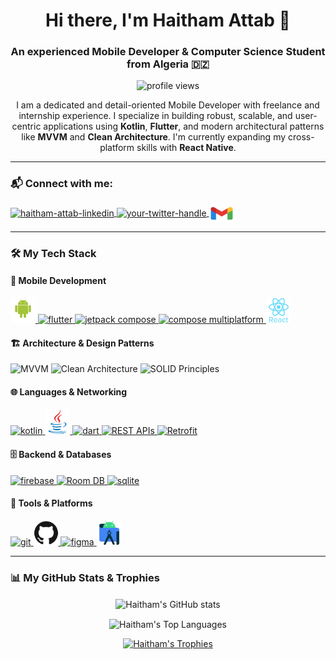 <h1 align="center">Hi there, I'm Haitham Attab 👋</h1>
<h3 align="center">An experienced Mobile Developer & Computer Science Student from Algeria 🇩🇿</h3>

<!-- Profile Views Badge -->
<p align="center">
  <img src="https://komarev.com/ghpvc/?username=dmc0001&label=Profile%20Views&color=1e88e5&style=flat-square" alt="profile views" />
</p>

<!-- Bio Section -->
<p align="center">
  I am a dedicated and detail-oriented Mobile Developer with freelance and internship experience. I specialize in building robust, scalable, and user-centric applications using <strong>Kotlin</strong>, <strong>Flutter</strong>, and modern architectural patterns like <strong>MVVM</strong> and <strong>Clean Architecture</strong>. I'm currently expanding my cross-platform skills with <strong>React Native</strong>.
</p>

---

<h3 align="left">📬 Connect with me:</h3>
<p align="left">
  <!-- IMPORTANT: Replace the placeholder links with your actual profiles -->
  <a href="https://www.linkedin.com/in/haitham-attab-99435a21b/" target="blank">
    <img align="center" src="https://raw.githubusercontent.com/rahuldkjain/github-profile-readme-generator/master/src/images/icons/Social/linked-in-alt.svg" alt="haitham-attab-linkedin" height="30" width="40" />
  </a>
  <a href="https://x.com/lorenzo28669549" target="blank">
    <img align="center" src="https://raw.githubusercontent.com/rahuldkjain/github-profile-readme-generator/master/src/images/icons/Social/twitter.svg" alt="your-twitter-handle" height="30" width="40" />
  </a>
  <a href="mailto:lorenzomedici2001@gmail.com" target="blank">
    <img align="center" src="https://raw.githubusercontent.com/rahuldkjain/github-profile-readme-generator/master/src/images/icons/Social/gmail.svg" alt="your-email" height="30" width="40" />
  </a>
</p>

---

<h3 align="left">🛠️ My Tech Stack</h3>

<h4>📱 Mobile Development</h4>
<p align="left">
  <a href="https://developer.android.com" target="_blank" rel="noreferrer"> <img src="https://raw.githubusercontent.com/devicons/devicon/master/icons/android/android-original-wordmark.svg" alt="android" width="40" height="40"/> </a>
  <a href="https://flutter.dev" target="_blank" rel="noreferrer"> <img src="https://www.vectorlogo.zone/logos/flutterio/flutterio-icon.svg" alt="flutter" width="40" height="40"/> </a>
  <a href="https://developer.android.com/jetpack/compose" target="_blank" rel="noreferrer"> <img src="https://img.shields.io/badge/Jetpack%20Compose-4285F4?style=for-the-badge&logo=jetpackcompose&logoColor=white" alt="jetpack compose"/> </a>
  <a href="https://www.jetbrains.com/lp/compose-multiplatform/" target="_blank" rel="noreferrer"> <img src="https://img.shields.io/badge/Compose%20Multiplatform-3DDC84?style=for-the-badge&logo=kotlin&logoColor=white" alt="compose multiplatform"/> </a>
  <a href="https://reactnative.dev/" target="_blank" rel="noreferrer"> <img src="https://raw.githubusercontent.com/devicons/devicon/master/icons/react/react-original-wordmark.svg" alt="react native" width="40" height="40"/> </a>
</p>

<h4>🏗️ Architecture & Design Patterns</h4>
<p align="left">
  <img src="https://img.shields.io/badge/MVVM-orange?style=for-the-badge" alt="MVVM"/>
  <img src="https://img.shields.io/badge/Clean%20Architecture-blue?style=for-the-badge" alt="Clean Architecture"/>
  <img src="https://img.shields.io/badge/SOLID-purple?style=for-the-badge" alt="SOLID Principles"/>
</p>

<h4>🌐 Languages & Networking</h4>
<p align="left">
  <a href="https://kotlinlang.org" target="_blank" rel="noreferrer"> <img src="https://www.vectorlogo.zone/logos/kotlinlang/kotlinlang-icon.svg" alt="kotlin" width="40" height="40"/> </a>
  <a href="https://www.java.com" target="_blank" rel="noreferrer"> <img src="https://raw.githubusercontent.com/devicons/devicon/master/icons/java/java-original.svg" alt="java" width="40" height="40"/> </a>
  <a href="https://dart.dev" target="_blank" rel="noreferrer"> <img src="https://www.vectorlogo.zone/logos/dartlang/dartlang-icon.svg" alt="dart" width="40" height="40"/> </a>
  <a href="https://developer.mozilla.org/en-US/docs/Web/API/Fetch_API" target="_blank" rel="noreferrer"> <img src="https://img.shields.io/badge/REST%20APIs-2088FF?style=for-the-badge" alt="REST APIs"/> </a>
  <a href="https://square.github.io/retrofit/" target="_blank" rel="noreferrer"> <img src="https://img.shields.io/badge/Retrofit-FF6D00?style=for-the-badge" alt="Retrofit"/> </a>
</p>

<h4>🗄️ Backend & Databases</h4>
<p align="left">
  <a href="https://firebase.google.com/" target="_blank" rel="noreferrer"> <img src="https://www.vectorlogo.zone/logos/firebase/firebase-icon.svg" alt="firebase" width="40" height="40"/> </a>
  <a href="https://developer.android.com/training/data-storage/room" target="_blank" rel="noreferrer"> <img src="https://img.shields.io/badge/Room%20DB-77D667?style=for-the-badge" alt="Room DB"/> </a>
  <a href="https://www.sqlite.org/" target="_blank" rel="noreferrer"> <img src="https://www.vectorlogo.zone/logos/sqlite/sqlite-icon.svg" alt="sqlite" width="40" height="40"/> </a>
</p>

<h4>🔧 Tools & Platforms</h4>
<p align="left">
  <a href="https://git-scm.com/" target="_blank" rel="noreferrer"> <img src="https://www.vectorlogo.zone/logos/git-scm/git-scm-icon.svg" alt="git" width="40" height="40"/> </a>
  <a href="https://github.com" target="_blank" rel="noreferrer"> <img src="https://raw.githubusercontent.com/devicons/devicon/master/icons/github/github-original.svg" alt="github" width="40" height="40"/> </a>
  <a href="https://www.figma.com/" target="_blank" rel="noreferrer"> <img src="https://www.vectorlogo.zone/logos/figma/figma-icon.svg" alt="figma" width="40" height="40"/> </a>
  <a href="https://developer.android.com/studio" target="_blank" rel="noreferrer"> <img src="https://raw.githubusercontent.com/devicons/devicon/master/icons/androidstudio/androidstudio-original.svg" alt="android studio" width="40" height="40"/> </a>
</p>

---

<h3 align="left">📊 My GitHub Stats & Trophies</h3>
<p align="center">
  <img align="center" src="https://github-readme-stats.vercel.app/api?username=dmc0001&show_icons=true&locale=en&theme=tokyonight&hide_border=true&rank_icon=github" alt="Haitham's GitHub stats" />
</p>
<p align="center">
  <img align="center" src="https://github-readme-stats.vercel.app/api/top-langs/?username=dmc0001&layout=compact&locale=en&theme=tokyonight&hide_border=true" alt="Haitham's Top Languages" />
</p>
<p align="center">
  <a href="https://github.com/ryo-ma/github-profile-trophy">
    <img src="https://github-profile-trophy.vercel.app/?username=dmc0001&theme=tokyonight&no-frame=true&no-bg=true&margin-w=4" alt="Haitham's Trophies" />
  </a>
</p>
